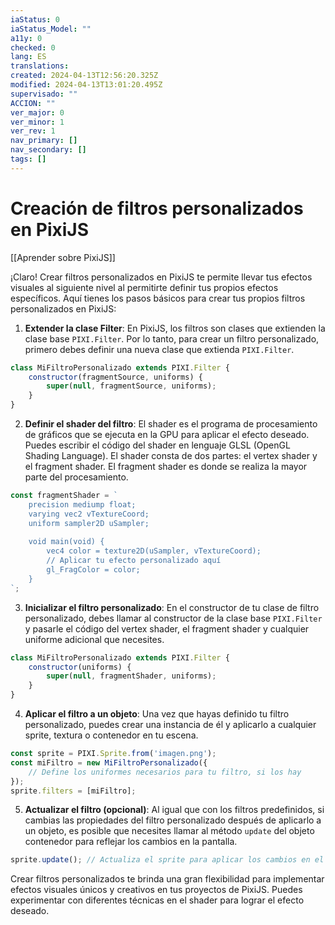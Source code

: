 ```yaml
---
iaStatus: 0
iaStatus_Model: ""
a11y: 0
checked: 0
lang: ES
translations: 
created: 2024-04-13T12:56:20.325Z
modified: 2024-04-13T13:01:20.495Z
supervisado: ""
ACCION: ""
ver_major: 0
ver_minor: 1
ver_rev: 1
nav_primary: []
nav_secondary: []
tags: []
---
```

# Creación de filtros personalizados en PixiJS

[[Aprender sobre PixiJS]]

¡Claro! Crear filtros personalizados en PixiJS te permite llevar tus efectos visuales al siguiente nivel al permitirte definir tus propios efectos específicos. Aquí tienes los pasos básicos para crear tus propios filtros personalizados en PixiJS:

1. **Extender la clase Filter**: En PixiJS, los filtros son clases que extienden la clase base `PIXI.Filter`. Por lo tanto, para crear un filtro personalizado, primero debes definir una nueva clase que extienda `PIXI.Filter`.

```javascript
class MiFiltroPersonalizado extends PIXI.Filter {
    constructor(fragmentSource, uniforms) {
        super(null, fragmentSource, uniforms);
    }
}
```

2. **Definir el shader del filtro**: El shader es el programa de procesamiento de gráficos que se ejecuta en la GPU para aplicar el efecto deseado. Puedes escribir el código del shader en lenguaje GLSL (OpenGL Shading Language). El shader consta de dos partes: el vertex shader y el fragment shader. El fragment shader es donde se realiza la mayor parte del procesamiento.

```javascript
const fragmentShader = `
    precision mediump float;
    varying vec2 vTextureCoord;
    uniform sampler2D uSampler;
    
    void main(void) {
        vec4 color = texture2D(uSampler, vTextureCoord);
        // Aplicar tu efecto personalizado aquí
        gl_FragColor = color;
    }
`;
```

3. **Inicializar el filtro personalizado**: En el constructor de tu clase de filtro personalizado, debes llamar al constructor de la clase base `PIXI.Filter` y pasarle el código del vertex shader, el fragment shader y cualquier uniforme adicional que necesites.

```javascript
class MiFiltroPersonalizado extends PIXI.Filter {
    constructor(uniforms) {
        super(null, fragmentShader, uniforms);
    }
}
```

4. **Aplicar el filtro a un objeto**: Una vez que hayas definido tu filtro personalizado, puedes crear una instancia de él y aplicarlo a cualquier sprite, textura o contenedor en tu escena.

```javascript
const sprite = PIXI.Sprite.from('imagen.png');
const miFiltro = new MiFiltroPersonalizado({
    // Define los uniformes necesarios para tu filtro, si los hay
});
sprite.filters = [miFiltro];
```

5. **Actualizar el filtro (opcional)**: Al igual que con los filtros predefinidos, si cambias las propiedades del filtro personalizado después de aplicarlo a un objeto, es posible que necesites llamar al método `update` del objeto contenedor para reflejar los cambios en la pantalla.

```javascript
sprite.update(); // Actualiza el sprite para aplicar los cambios en el filtro
```

Crear filtros personalizados te brinda una gran flexibilidad para implementar efectos visuales únicos y creativos en tus proyectos de PixiJS. Puedes experimentar con diferentes técnicas en el shader para lograr el efecto deseado.